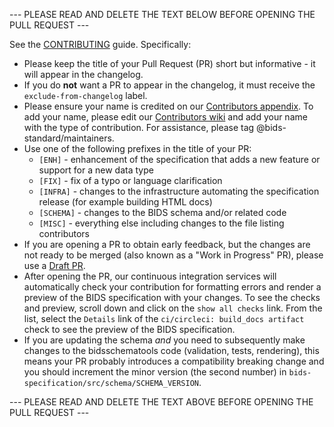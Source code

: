 --- PLEASE READ AND DELETE THE TEXT BELOW BEFORE OPENING THE PULL REQUEST ---

See the [CONTRIBUTING](https://github.com/bids-standard/bids-specification/blob/master/CONTRIBUTING.md) guide. Specifically:

- Please keep the title of your Pull Request (PR) short but informative - it will
  appear in the changelog.
- If you do **not** want a PR to appear in the changelog, it must receive the `exclude-from-changelog` label.
- Please ensure your name is credited on our [Contributors appendix](https://github.com/bids-standard/bids-specification/blob/master/src/99-appendices/01-contributors.md).
  To add your name, please edit our [Contributors wiki](https://github.com/bids-standard/bids-specification/wiki/Contributors) and add your name with the type of contribution.
  For assistance, please tag @bids-standard/maintainers.
- Use one of the following prefixes in the title of your PR:
  - `[ENH]` - enhancement of the specification that adds a new feature or
    support for a new data type
  - `[FIX]` - fix of a typo or language clarification
  - `[INFRA]` - changes to the infrastructure automating the specification
    release (for example building HTML docs)
  - `[SCHEMA]` - changes to the BIDS schema and/or related code
  - `[MISC]` - everything else including changes to the file listing
    contributors
- If you are opening a PR to obtain early feedback, but the changes
  are not ready to be merged (also known as a "Work in Progress" PR), please
  use a [Draft PR](https://github.blog/2019-02-14-introducing-draft-pull-requests/).
- After opening the PR, our continuous integration services will automatically check your contribution  for formatting errors and render a preview of the BIDS specification with your changes.
  To see the checks and preview, scroll down and click on the `show all checks` link.
  From the list, select the `Details` link of the `ci/circleci: build_docs artifact` check to see the preview of the BIDS specification.
- If you are updating the schema *and* you need to subsequently make changes to the bidsschematools code (validation, tests, rendering), this means your PR probably introduces a compatibility breaking change and you should increment the minor version (the second number) in `bids-specification/src/schema/SCHEMA_VERSION`.

--- PLEASE READ AND DELETE THE TEXT ABOVE BEFORE OPENING THE PULL REQUEST ---
